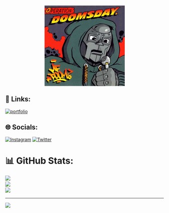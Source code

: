 <p align="center">
    <img align="center" src="img/mf-doom-gif.gif" width="255" height="255">
</p>

## 🔗 Links:
[![portfolio](https://img.shields.io/badge/my_portfolio-000?style=for-the-badge&logo=ko-fi&logoColor=white)](https://akamilow.github.io/)

## 🌐 Socials:
[![Instagram](https://img.shields.io/badge/Instagram-%23E4405F.svg?logo=Instagram&logoColor=white)](https://www.instagram.com/aka.milow/) 
[![Twitter](https://img.shields.io/badge/Twitter-%231DA1F2.svg?logo=Twitter&logoColor=white)](https://twitter.com/aka_milow) 

# 📊 GitHub Stats:
![](https://github-readme-stats.vercel.app/api?username=akamilow&theme=merko&hide_border=true&include_all_commits=false&count_private=false)<br/>
![](https://github-readme-streak-stats.herokuapp.com/?user=akamilow&theme=merko&hide_border=true)<br/>
![](https://github-readme-stats.vercel.app/api/top-langs/?username=akamilow&theme=merko&hide_border=true&include_all_commits=false&count_private=false&layout=compact)


---
![](https://komarev.com/ghpvc/?username=akamilow&color=grey&style=flat-square&label=views)
